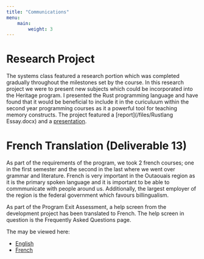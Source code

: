 ```yaml
---
title: "Communications"
menu: 
    main:
        weight: 3
---
```


<p></p>

# Research Project

The systems class featured a research portion which was completed gradually throughout the milestones set by the course. In this research project we were to present new subjects which could be incorporated into the Heritage program. I presented the Rust programming language and have found that it would be beneficial to include it in the curiculuum within the second year programming courses as it a powerful tool for teaching memory constructs. The project featured a [report](/files/Rustlang Essay.docx) and a [presentation](/files/Rust.pptx).

# French Translation (Deliverable 13)

As part of the requirements of the program, we took 2 french courses; one in the first semester and the second in the last where we went over grammar and literature. French is very important in the Outaouais region as it is the primary spoken language and it is important to be able to commmunicate with people around us. Additionally, the largest employer of the region is the federal government which favours billingualism.

As part of the Program Exit Assessment, a help screen from the development project has been translated to French. The help screen in question is the Frequently Asked Questions page.

The may be viewed here:

 - [English](/help/english.html)
 - [French](/help/french.html)